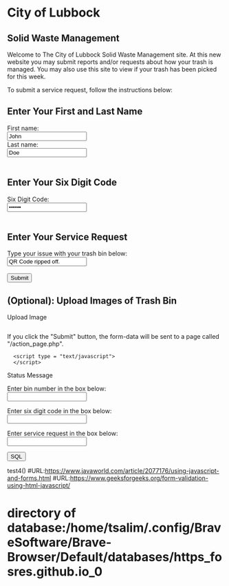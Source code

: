 # City of Lubbock

## Solid Waste Management

Welcome to The City of Lubbock Solid Waste Management site. At this new website you may submit reports and/or requests about how your trash is managed. You may also use this site to view if your trash has been picked for this week.

To submit a service request, follow the instructions below:

<html>
<body>

<h2>Enter Your First and Last Name</h2>

<form>
  <label for="fname">First name:</label><br>
  <input type="text" id="fname" name="fname" value="John"><br>
  <label for="lname">Last name:</label><br>
  <input type="text" id="lname" name="lname" value="Doe"><br><br>
</form>

<h2>Enter Your Six Digit Code</h2>
<form>
  <label for="six digit code">Six Digit Code:</label><br>
  <input type="password" id="six digit code" name="six digit code" value="123456"><br><br>
</form>

<h2>Enter Your Service Request</h2>
<form>
  <label for="lname">Type your issue with your trash bin below:</label><br>
  <input type="text" id="lname" name="lname" value="QR Code ripped off."><br><br>
  <input type="submit" value="Submit">
</form> 

<script>
var loadFile = function(event)	{
	var image = document.getElementById('output');
	image.src = URL.createObjectURL(event.target.files[0]);
};
</script>

<h2>(Optional): Upload Images of Trash Bin</h2>
<form>
<p><input type="file"  accept="image/*" name="image" id="file"  onchange="loadFile(event)" style="display: none;"></p>
<p><label for="file" style="cursor: pointer;">Upload Image</label></p>
<p><img id="output" width="200" /></p>

<script>
var loadFile = function(event) {
	var image = document.getElementById('output');
	image.src = URL.createObjectURL(event.target.files[0]);
};
</script>
</form> 


<p>If you click the "Submit" button, the form-data will be sent to a page called "/action_page.php".</p>

</body>
</html>

<html>
<body>
<script src="best.js">
</script>
</body>
</html>

<html>
   <head>

      <script type = "text/javascript">
      </script>
   </head>

   <body>
      <div id = "status" name = "status">Status Message</div>
   </body>
</html>

<html>
<head>
<title>Test Input </title>
<script LANGUAGE="JavaScript">
function readText (form) {
    TestVar =form.inputbox.value;
    alert ("You typed: " + TestVar);
}
function writeText (form) {
    form.inputbox.value = "Have a nice day!"
}

function test(form)								{
 var db = openDatabase('mydb', '1.0', 'Test DB', 2 * 1024 * 1024);
 var msg;

 var bins = document.testform.bin_number.value;

 var code =document.testform.six_digit_code.value;

 var service = document.testform.service_request.value;

 db.transaction(function (tx) {
    tx.executeSql('CREATE TABLE IF NOT EXISTS LOGS (id unique,code,request TEXT)');
    tx.executeSql('INSERT INTO LOGS (id,code,request) VALUES (?,?,?)',[bins,code,service]);
    msg = '<p>Log message created and row inserted.</p>';
    document.querySelector('#status').innerHTML =  msg;
 })

 db.transaction(function (tx) {
    tx.executeSql('SELECT * FROM LOGS', [], function (tx, results) {
       var len = results.rows.length, i;
       msg = "<p>Found rows: " + len + "</p>";
       document.querySelector('#status').innerHTML +=  msg;

       for (i = 0; i < len; i++) {
	  msg = "<p><b>" + results.rows.item(i).id + "</b></p>";
	  document.querySelector('#status').innerHTML +=  "Bin Number: " + msg;
	  
	  msg = "<p><b>" + results.rows.item(i).code + "</b></p>";
	  document.querySelector('#status').innerHTML +=  "Six Digit Code: " + msg;
	  
	  msg = "<p><b>" + results.rows.item(i).request + "</b></p>";
	  document.querySelector('#status').innerHTML +=  "Service Request: " + msg;
       }
    }, null);
 });

}
</script>
</head>
<body>
<form NAME="testform" ACTION="" METHOD="GET">
Enter bin number in the box below: <br>
<input TYPE="number" NAME="bin_number" VALUE=""><p>
Enter six digit code in the box below: <br>
<input TYPE="number" NAME="six_digit_code" VALUE=""><p>
Enter service request in the box below: <br>
<input TYPE="text" NAME="service_request" VALUE=""><p>
<input TYPE="button" NAME="button1" Value="SQL" onClick="test()">
</form>
</body>
</html>

test4()
#URL:https://www.javaworld.com/article/2077176/using-javascript-and-forms.html
#URL:https://www.geeksforgeeks.org/form-validation-using-html-javascript/
# directory of database:/home/tsalim/.config/BraveSoftware/Brave-Browser/Default/databases/https_fosres.github.io_0

